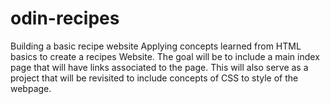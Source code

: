 # odin-recipes
Building a basic recipe website
Applying concepts learned from HTML basics to create a recipes Website. The goal will be to include a main index page that will have links associated to the page. This will also serve as a project that will be revisited to include concepts of CSS to style of the webpage.
